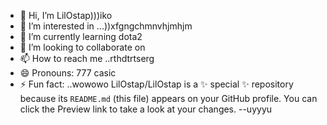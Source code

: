- 👋 Hi, I’m LilOstap)))iko
- 👀 I’m interested in ...))xfgngchmnvhjmhjm
- 🌱 I’m currently learning dota2
- 💞️ I’m looking to collaborate on 
- 📫 How to reach me ..rthdtrtserg
- 😄 Pronouns: 777 casic
- ⚡ Fun fact: ..wowowo
LilOstap/LilOstap is a ✨ special ✨ repository because its `README.md` (this file) appears on your GitHub profile.
You can click the Preview link to take a look at your changes.
--uyyyu
